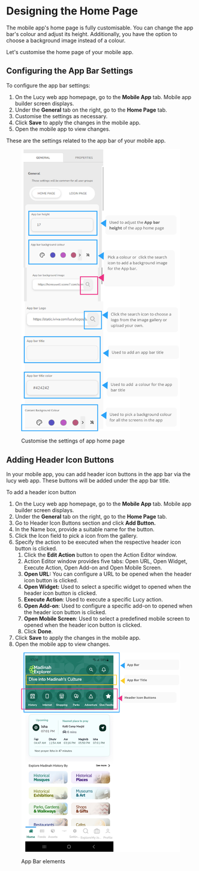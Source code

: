 # Designing the Home Page

The mobile app's home page is fully customisable. You can change the app bar's colour and adjust its height. Additionally, you have the option to choose a background image instead of a colour.

Let's customise the home page of your mobile app.

## Configuring the App Bar Settings

To configure the app bar settings:

1. On the Lucy web app homepage, go to the **Mobile App** tab. Mobile app builder screen displays.
2. Under the **General** tab on the right, go to the **Home Page** tab.
3. Customise the settings as necessary.
4. Click **Save** to apply the changes in the mobile app.
5. Open the mobile app to view changes.

These are the settings related to the app bar of your mobile app.

<figure><img src="../../.gitbook/assets/App Home page settings_1_3.png" alt="" width="563"><figcaption><p>Customise the settings of app home page</p></figcaption></figure>

## Adding Header Icon Buttons

In your mobile app, you can add header icon buttons in the app bar via the lucy web app. These buttons will be added under the app bar title.

To add a header icon button

1. On the Lucy web app homepage, go to the **Mobile App** tab. Mobile app builder screen displays.
2. Under the **General** tab on the right, go to the **Home Page** tab.
3. Go to Header Icon Buttons section and click **Add Button.**
4. In the Name box, provide a suitable name for the button.
5. Click the Icon field to pick a icon from the gallery.
6. Specify the action to be executed when the respective header icon button is clicked.
   1. Click the **Edit Action** button to open the Action Editor window.
   2. Action Editor window provides five tabs: Open URL, Open Widget, Execute Action, Open Add-on and Open Mobile Screen.
   3. **Open URL:** You can configure a URL to be opened when the header icon button is clicked.
   4. **Open Widget:** Used to select a specific widget to opened when the header icon button is clicked.
   5. &#x20;**Execute Action**: Used to execute a specific Lucy action.
   6. **Open Add-on**: Used to configure a specific add-on to opened when the header icon button is clicked.
   7. **Open Mobile Screen**: Used to select a predefined mobile screen to opened when the header icon button is clicked.
   8. Click **Done**.
7. Click **Save** to apply the changes in the mobile app.
8. Open the mobile app to view changes.

<figure><img src="../../.gitbook/assets/App Bar elements_1.png" alt=""><figcaption><p>App Bar elements</p></figcaption></figure>

